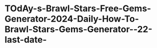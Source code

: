 # TOdAy-s-Brawl-Stars-Free-Gems-Generator-2024-Daily-How-To-Brawl-Stars-Gems-Generator--22-last-date-